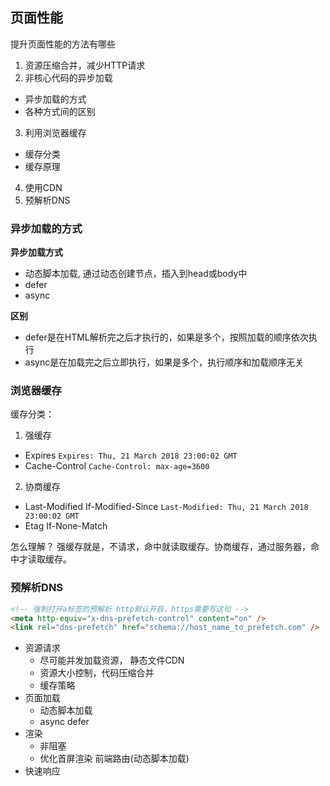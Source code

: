 ## 页面性能

提升页面性能的方法有哪些

1. 资源压缩合并，减少HTTP请求
2. 非核心代码的异步加载
  * 异步加载的方式
  * 各种方式间的区别
3. 利用浏览器缓存
  * 缓存分类
  * 缓存原理
4. 使用CDN
5. 预解析DNS

### 异步加载的方式

**异步加载方式**

* 动态脚本加载, 通过动态创建节点，插入到head或body中
* defer
* async

**区别**

* defer是在HTML解析完之后才执行的，如果是多个，按照加载的顺序依次执行
* async是在加载完之后立即执行，如果是多个，执行顺序和加载顺序无关

### 浏览器缓存

缓存分类：

1. 强缓存
  * Expires `Expires: Thu, 21 March 2018 23:00:02 GMT`
  * Cache-Control `Cache-Control: max-age=3600`
2. 协商缓存
  * Last-Modified If-Modified-Since `Last-Modified: Thu, 21 March 2018 23:00:02 GMT`
  * Etag If-None-Match

怎么理解？
强缓存就是，不请求，命中就读取缓存。协商缓存，通过服务器，命中才读取缓存。



### 预解析DNS

```html
<!-- 强制打开a标签的预解析 http默认开启，https需要写这句 -->
<meta http-equiv="x-dns-prefetch-control" content="on" />
<link rel="dns-prefetch" href="schema://host_name_to_prefetch.com" />
```

- 资源请求
  - 尽可能并发加载资源， 静态文件CDN
  - 资源大小控制，代码压缩合并
  - 缓存策略
- 页面加载
  - 动态脚本加载
  - async defer
- 渲染
  - 非阻塞
  - 优化首屏渲染 前端路由(动态脚本加载)
- 快速响应
